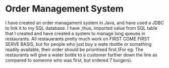 # Order Management System
 I have created an order managament system in Java, and have used a JDBC to link it to my SQL database. I have ,thus, imported value from SQL table that I created and have created a system to manage long queues in restaurants. All restauarants pretty much work on FIRST COME FIRST SERVE BASIS, but for people who just buy a wate rbottle or something readily available, their order should be prioritised first.(For eg: The restaurants will give a water bottle to a customer further down the line as compared to someone who was first, but ordered 7 burgers). 
